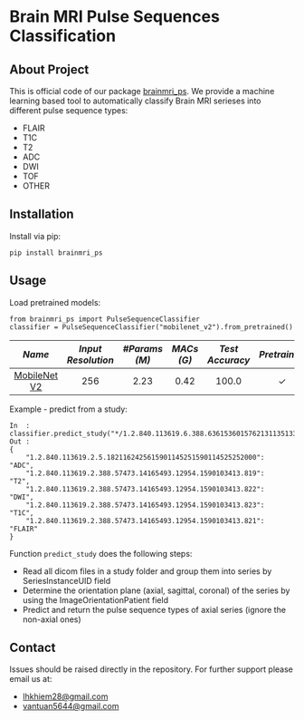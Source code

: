 # Brain MRI Pulse Sequences Classification

## **About Project**
This is official code of our package [brainmri_ps](https://pypi.org/project/brainmri-ps/). We provide a machine learning based tool to automatically classify Brain MRI serieses into different pulse sequence types:
- FLAIR
- T1C
- T2
- ADC
- DWI
- TOF
- OTHER

## **Installation**
Install via pip:
```
pip install brainmri_ps
```

## **Usage**

Load pretrained models:
```
from brainmri_ps import PulseSequenceClassifier
classifier = PulseSequenceClassifier("mobilenet_v2").from_pretrained()
```
|*Name*|*Input Resolution*|*#Params (M)*|*MACs (G)*|*Test Accuracy*|*Pretrained*|
|:----:|:----------------:|:-----------:|:--------:|:-------------:|:----------:|
|[MobileNet V2](https://arxiv.org/abs/1801.04381)|256|2.23|0.42|100.0|✓|

Example - predict from a study:
```
In  : classifier.predict_study("*/1.2.840.113619.6.388.6361536015762131135133837693432843617")
Out :
{
    "1.2.840.113619.2.5.1821162425615901145251590114525252000":   "ADC", 
    "1.2.840.113619.2.388.57473.14165493.12954.1590103413.819":    "T2", 
    "1.2.840.113619.2.388.57473.14165493.12954.1590103413.822":   "DWI", 
    "1.2.840.113619.2.388.57473.14165493.12954.1590103413.823":   "T1C", 
    "1.2.840.113619.2.388.57473.14165493.12954.1590103413.821": "FLAIR"
}
```
Function `predict_study` does the following steps:
- Read all dicom files in a study folder and group them into series by SeriesInstanceUID field
- Determine the orientation plane (axial, sagittal, coronal) of the series by using the ImageOrientationPatient field
- Predict and return the pulse sequence types of axial series (ignore the non-axial ones)

## **Contact**
Issues should be raised directly in the repository. For further support please email us at:
- lhkhiem28@gmail.com
- vantuan5644@gmail.com